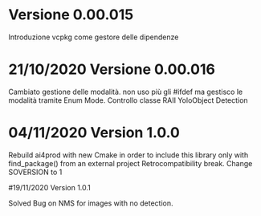 # Versione 0.00.015
Introduzione vcpkg come gestore delle dipendenze

# 21/10/2020 Versione 0.00.016

Cambiato gestione delle modalità. non uso più gli #ifdef ma gestisco le modalità tramite Enum Mode.
Controllo classe RAII YoloObject Detection 

# 04/11/2020 Version 1.0.0

Rebuild ai4prod with new Cmake in order to include this library only with find_package() from an external project
Retrocompatibility break.
Change SOVERSION to 1 

#19/11/2020 Version 1.0.1

Solved Bug on NMS for images with no detection. 







